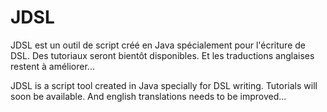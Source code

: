 JDSL
====

JDSL est un outil de script créé en Java spécialement pour l'écriture de DSL.
Des tutoriaux seront bientôt disponibles. Et les traductions anglaises restent à améliorer...

JDSL is a script tool created in Java specially for DSL writing.
Tutorials will soon be available. And english translations needs to be improved...
